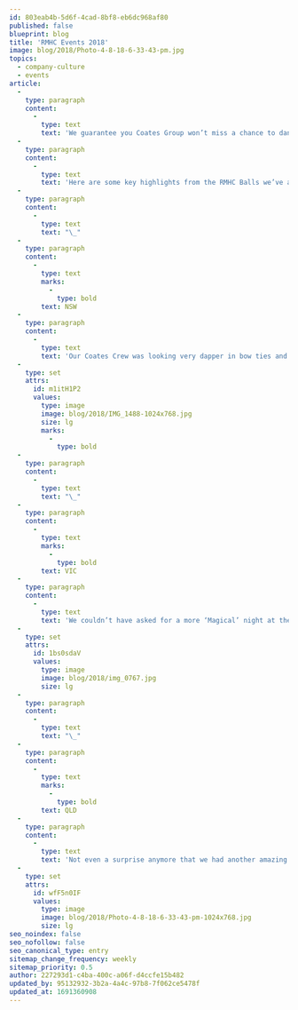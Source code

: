 ```yaml
---
id: 803eab4b-5d6f-4cad-8bf8-eb6dc968af80
published: false
blueprint: blog
title: 'RMHC Events 2018'
image: blog/2018/Photo-4-8-18-6-33-43-pm.jpg
topics:
  - company-culture
  - events
article:
  -
    type: paragraph
    content:
      -
        type: text
        text: 'We guarantee you Coates Group won’t miss a chance to dance the night away, especially if it’s with our favourite charity, RMHC. We are always grateful and honoured to be given the opportunity to sponsor and attend the amazing RMHC Gala Balls held around Australia.'
  -
    type: paragraph
    content:
      -
        type: text
        text: 'Here are some key highlights from the RMHC Balls we’ve attended in 2018 so far:'
  -
    type: paragraph
    content:
      -
        type: text
        text: "\_"
  -
    type: paragraph
    content:
      -
        type: text
        marks:
          -
            type: bold
        text: NSW
  -
    type: paragraph
    content:
      -
        type: text
        text: 'Our Coates Crew was looking very dapper in bow ties and cocktail dresses at the RMHC SYD Gala Ball.'
  -
    type: set
    attrs:
      id: m1itH1P2
      values:
        type: image
        image: blog/2018/IMG_1488-1024x768.jpg
        size: lg
        marks:
          -
            type: bold
  -
    type: paragraph
    content:
      -
        type: text
        text: "\_"
  -
    type: paragraph
    content:
      -
        type: text
        marks:
          -
            type: bold
        text: VIC
  -
    type: paragraph
    content:
      -
        type: text
        text: 'We couldn’t have asked for a more ‘Magical’ night at the RMHC VIC Gala Ball. Seriously feeling the mid-week blues!'
  -
    type: set
    attrs:
      id: 1bs0sdaV
      values:
        type: image
        image: blog/2018/img_0767.jpg
        size: lg
  -
    type: paragraph
    content:
      -
        type: text
        text: "\_"
  -
    type: paragraph
    content:
      -
        type: text
        marks:
          -
            type: bold
        text: QLD
  -
    type: paragraph
    content:
      -
        type: text
        text: 'Not even a surprise anymore that we had another amazing night with RMHC QLD Red Boot Hoot.'
  -
    type: set
    attrs:
      id: wfF5n0IF
      values:
        type: image
        image: blog/2018/Photo-4-8-18-6-33-43-pm-1024x768.jpg
        size: lg
seo_noindex: false
seo_nofollow: false
seo_canonical_type: entry
sitemap_change_frequency: weekly
sitemap_priority: 0.5
author: 227293d1-c4ba-400c-a06f-d4ccfe15b482
updated_by: 95132932-3b2a-4a4c-97b8-7f062ce5478f
updated_at: 1691360908
---
```

